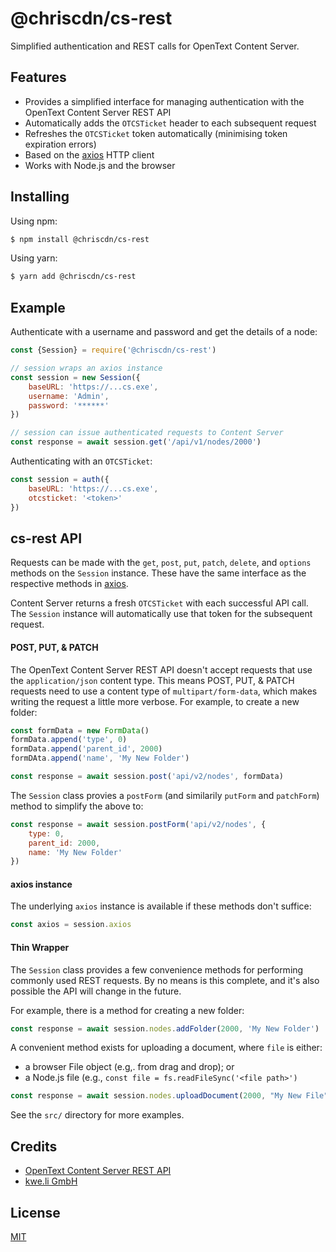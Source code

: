 # @chriscdn/cs-rest

Simplified authentication and REST calls for OpenText Content Server.

## Features

- Provides a simplified interface for managing authentication with the OpenText Content Server REST API
- Automatically adds the `OTCSTicket` header to each subsequent request
- Refreshes the `OTCSTicket` token automatically (minimising token expiration errors)
- Based on the [axios](https://github.com/axios/axios) HTTP client
- Works with Node.js and the browser

## Installing

Using npm:

```bash
$ npm install @chriscdn/cs-rest
```

Using yarn:

```bash
$ yarn add @chriscdn/cs-rest
```

## Example

Authenticate with a username and password and get the details of a node:

```js
const {Session} = require('@chriscdn/cs-rest')

// session wraps an axios instance
const session = new Session({
	baseURL: 'https://...cs.exe',
	username: 'Admin',
	password: '******'
})

// session can issue authenticated requests to Content Server
const response = await session.get('/api/v1/nodes/2000')
```

Authenticating with an `OTCSTicket`:

```js
const session = auth({
	baseURL: 'https://...cs.exe',
	otcsticket: '<token>'
})
```

## cs-rest API

Requests can be made with the `get`, `post`, `put`, `patch`, `delete`, and `options` methods on the `Session` instance.  These have the same interface as the respective methods in [axios](https://github.com/axios/axios).

Content Server returns a fresh `OTCSTicket` with each successful API call.  The `Session` instance will automatically use that token for the subsequent request.

#### POST, PUT, & PATCH

The OpenText Content Server REST API doesn't accept requests that use the `application/json` content type.  This means POST, PUT, & PATCH requests need to use a content type of `multipart/form-data`, which makes writing the request a little more verbose.  For example, to create a new folder:

```js
const formData = new FormData()
formData.append('type', 0)
formData.append('parent_id', 2000)
formDAta.append('name', 'My New Folder')

const response = await session.post('api/v2/nodes', formData)
```

The `Session` class provies a `postForm` (and similarily `putForm` and `patchForm`) method to simplify the above to:

```js
const response = await session.postForm('api/v2/nodes', {
	type: 0,
	parent_id: 2000,
	name: 'My New Folder'
})
```

#### axios instance

The underlying `axios` instance is available if these methods don't suffice:

```js
const axios = session.axios
```

#### Thin Wrapper

The `Session` class provides a few convenience methods for performing commonly used REST requests.  By no means is this complete, and it's also possible the API will change in the future.

For example, there is a method for creating a new folder:

```js
const response = await session.nodes.addFolder(2000, 'My New Folder')
```

A convenient method exists for uploading a document, where `file` is either:

- a browser File object (e.g,. from drag and drop); or
- a Node.js file (e.g., `const file = fs.readFileSync('<file path>')`

```js
const response = await session.nodes.uploadDocument(2000, "My New File", file)
```

See the `src/` directory for more examples.

## Credits

- [OpenText Content Server REST API](https://developer.opentext.com/webaccess/#url=%2Fawd%2Fresources%2Fapis%2Fcs-rest-api-for-cs-16-s&tab=501)
- [kwe.li GmbH](https://kwe.li/)

## License

[MIT](LICENSE)


